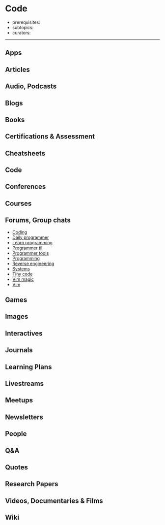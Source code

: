 # Code

- prerequisites:
- subtopics:
- curators:

------

## Apps

## Articles

## Audio, Podcasts

## Blogs

## Books

## Certifications & Assessment

## Cheatsheets

## Code

## Conferences

## Courses

## Forums, Group chats

- [Coding](https://www.reddit.com/r/coding/)
- [Daily programmer](https://www.reddit.com/r/dailyprogrammer/)
- [Learn programming](https://www.reddit.com/r/learnprogramming/)
- [Programmer til](https://www.reddit.com/r/ProgrammerTIL/)
- [Programmer tools](https://www.reddit.com/r/programmingtools/)
- [Programming](https://www.reddit.com/r/programming/)
- [Reverse engineering](https://www.reddit.com/r/ReverseEngineering/)
- [Systems](https://www.reddit.com/r/systems/)
- [Tiny code](https://www.reddit.com/r/tinycode/)
- [Vim magic](https://www.reddit.com/r/vim_magic/)
- [Vim](https://www.reddit.com/r/vim/)

## Games

## Images

## Interactives

## Journals

## Learning Plans

## Livestreams

## Meetups

## Newsletters

## People

## Q&A

## Quotes

## Research Papers

## Videos, Documentaries & Films

## Wiki
